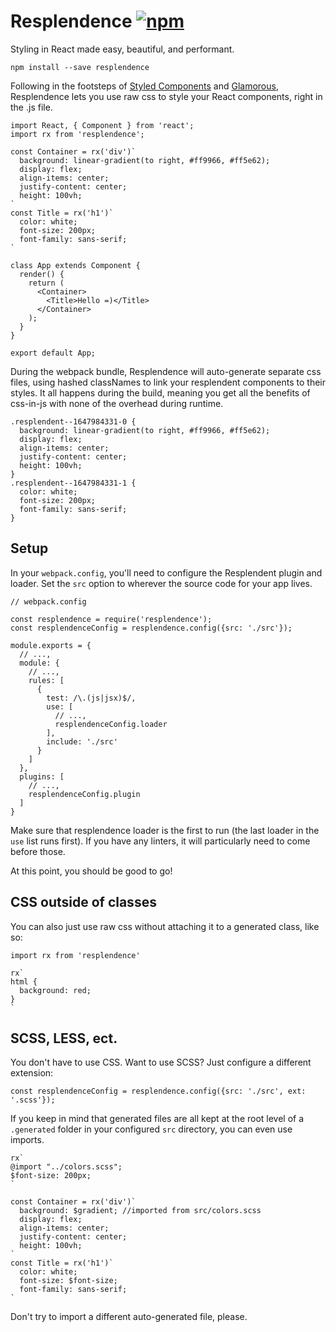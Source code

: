 # Resplendence [![npm](https://img.shields.io/npm/v/resplendence.svg)](https://www.npmjs.com/package/resplendence)

Styling in React made easy, beautiful, and performant.

```
npm install --save resplendence
```

Following in the footsteps of [Styled Components](https://github.com/styled-components/styled-components) and [Glamorous](https://github.com/paypal/glamorous), Resplendence lets you use raw css to style your React components, right in the .js file.

```
import React, { Component } from 'react';
import rx from 'resplendence';

const Container = rx('div')`
  background: linear-gradient(to right, #ff9966, #ff5e62);
  display: flex;
  align-items: center;
  justify-content: center;
  height: 100vh;
`
const Title = rx('h1')`
  color: white;
  font-size: 200px;
  font-family: sans-serif;
`

class App extends Component {
  render() {
    return (
      <Container>
        <Title>Hello =)</Title>
      </Container>
    );
  }
}

export default App;
```

During the webpack bundle, Resplendence will auto-generate separate css files, using hashed classNames to link your resplendent components to their styles. It all happens during the build, meaning you get all the benefits of css-in-js with none of the overhead during runtime.

```
.resplendent--1647984331-0 {
  background: linear-gradient(to right, #ff9966, #ff5e62);
  display: flex;
  align-items: center;
  justify-content: center;
  height: 100vh;
}
.resplendent--1647984331-1 {
  color: white;
  font-size: 200px;
  font-family: sans-serif;
}
```

## Setup

In your `webpack.config`, you'll need to configure the Resplendent plugin and loader. Set the `src` option to wherever the source code for your app lives.

```
// webpack.config

const resplendence = require('resplendence');
const resplendenceConfig = resplendence.config({src: './src'});

module.exports = {
  // ...,
  module: {
    // ...,
    rules: [
      {
        test: /\.(js|jsx)$/,
        use: [
          // ...,
          resplendenceConfig.loader
        ],
        include: './src'
      }
    ]
  },
  plugins: [
    // ...,
    resplendenceConfig.plugin
  ]
}
```

Make sure that resplendence loader is the first to run (the last loader in the `use` list runs first). If you have any linters, it will particularly need to come before those.

At this point, you should be good to go! 

## CSS outside of classes
You can also just use raw css without attaching it to a generated class, like so:

```
import rx from 'resplendence'

rx`
html {
  background: red;
}
`
```

## SCSS, LESS, ect.
You don't have to use CSS. Want to use SCSS? Just configure a different extension:

```
const resplendenceConfig = resplendence.config({src: './src', ext: '.scss'});
```

If you keep in mind that generated files are all kept at the root level of a `.generated` folder in your configured `src` directory, you can even use imports.

```
rx`
@import "../colors.scss";
$font-size: 200px;
`

const Container = rx('div')`
  background: $gradient; //imported from src/colors.scss
  display: flex;
  align-items: center;
  justify-content: center;
  height: 100vh;
`
const Title = rx('h1')`
  color: white;
  font-size: $font-size;
  font-family: sans-serif;
`
```

Don't try to import a different auto-generated file, please.

